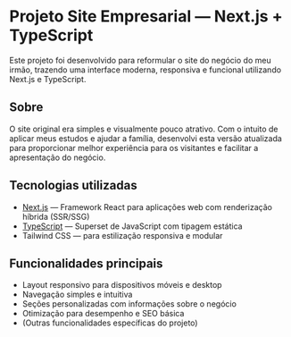 # Projeto Site Empresarial — Next.js + TypeScript

Este projeto foi desenvolvido para reformular o site do negócio do meu irmão, trazendo uma interface moderna, responsiva e funcional utilizando Next.js e TypeScript.

## Sobre

O site original era simples e visualmente pouco atrativo. Com o intuito de aplicar meus estudos e ajudar a família, desenvolvi esta versão atualizada para proporcionar melhor experiência para os visitantes e facilitar a apresentação do negócio.

## Tecnologias utilizadas

- [Next.js](https://nextjs.org/) — Framework React para aplicações web com renderização híbrida (SSR/SSG)
- [TypeScript](https://www.typescriptlang.org/) — Superset de JavaScript com tipagem estática
- Tailwind CSS — para estilização responsiva e modular

## Funcionalidades principais

- Layout responsivo para dispositivos móveis e desktop
- Navegação simples e intuitiva
- Seções personalizadas com informações sobre o negócio
- Otimização para desempenho e SEO básica
- (Outras funcionalidades específicas do projeto)
